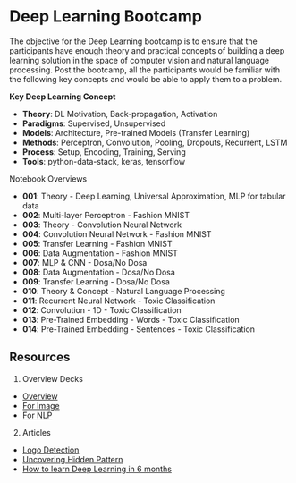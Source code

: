 # Deep Learning Bootcamp

The objective for the Deep Learning bootcamp is to ensure that the participants have enough theory and practical concepts of building a deep learning solution in the space of computer vision and natural language processing. Post the bootcamp, all the participants would be familiar with the following key concepts and would be able to apply them to a problem.

**Key Deep Learning Concept**
- **Theory**: DL Motivation, Back-propagation, Activation
- **Paradigms**: Supervised, Unsupervised
- **Models**: Architecture, Pre-trained Models (Transfer Learning)
- **Methods**: Perceptron, Convolution, Pooling, Dropouts, Recurrent, LSTM
- **Process**: Setup, Encoding, Training, Serving
- **Tools**: python-data-stack, keras, tensorflow

Notebook Overviews
- **001**: Theory - Deep Learning, Universal Approximation, MLP for tabular data
- **002**: Multi-layer Perceptron - Fashion MNIST
- **003**: Theory - Convolution Neural Network
- **004**: Convolution Neural Network - Fashion MNIST
- **005**: Transfer Learning - Fashion MNIST
- **006**: Data Augmentation - Fashion MNIST
- **007**: MLP & CNN - Dosa/No Dosa
- **008**: Data Augmentation - Dosa/No Dosa
- **009**: Transfer Learning - Dosa/No Dosa
- **010**: Theory & Concept - Natural Language Processing
- **011**: Recurrent Neural Network - Toxic Classification
- **012**: Convolution - 1D - Toxic Classification
- **013**: Pre-Trained Embedding - Words - Toxic Classification
- **014**: Pre-Trained Embedding - Sentences - Toxic Classification

## Resources

1. Overview Decks
  - [Overview]()
  - [For Image](https://speakerdeck.com/amitkaps/deep-learning-for-image)
  - [For NLP](https://www.slideshare.net/amitkaps/deep-learning-for-nlp-69972908) 

2. Articles 
  - [Logo Detection](https://www.oreilly.com/ideas/logo-detection-using-apache-mxnet)
  - [Uncovering Hidden Pattern](https://www.oreilly.com/ideas/uncovering-hidden-patterns-through-machine-learning)
  - [How to learn Deep Learning in 6 months](https://towardsdatascience.com/how-to-learn-deep-learning-in-6-months-e45e40ef7d48)

